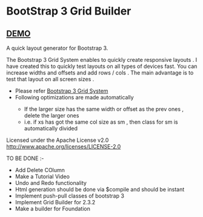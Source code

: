 <h1>BootStrap 3 Grid Builder</h1>

<h2><a href="http://jaykanakiya.com/bootstrap-grid-builder/" title="bootstrap layout generator">DEMO</a></h2>

A quick layout generator for Bootstrap 3.

The Bootstrap 3 Grid System enables to quickly create responsive layouts .
I have created this to quickly test layouts on all types of devices fast.
You can increase widths and offsets and add rows / cols .
The main advantage is to test that layout on all screen sizes .

<ul class="unstyled" id="notes">
  <li>Please refer <a href="http://getbootstrap.com/css/#grid">Bootstrap 3 Grid System</a></li>
  <li>Following optimizations are made automatically</li>
  <ul>
    <li>If the larger size has the same width or offset as the prev ones , delete the larger ones</li>
    <li>i.e. if xs has got the same col size as sm , then class for sm is automatically divided</li>
  </ul>
</ul>

Licensed under the Apache License v2.0
http://www.apache.org/licenses/LICENSE-2.0

TO BE DONE :-

<ul>
  <li>Add Delete COlumn</li>
  <li>Make a Tutorial Video</li>
  <li>Undo and Redo functionality</li>
  <li>Html generation should be done via $compile and should be instant</li>
  <li>Implement push-pull classes of bootstrap 3</li>
  <li>Implement Grid Builder for 2.3.2</li>
  <li>Make a builder for Foundation</li>
</ul>